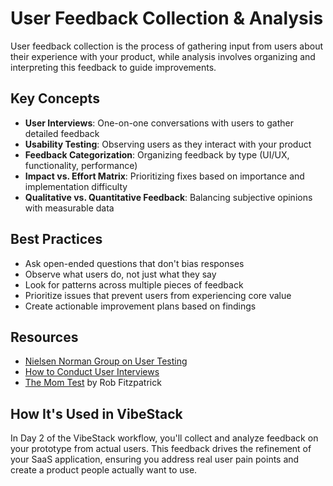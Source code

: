 # User Feedback Collection & Analysis

User feedback collection is the process of gathering input from users about their experience with your product, while analysis involves organizing and interpreting this feedback to guide improvements.

## Key Concepts

- **User Interviews**: One-on-one conversations with users to gather detailed feedback
- **Usability Testing**: Observing users as they interact with your product
- **Feedback Categorization**: Organizing feedback by type (UI/UX, functionality, performance)
- **Impact vs. Effort Matrix**: Prioritizing fixes based on importance and implementation difficulty
- **Qualitative vs. Quantitative Feedback**: Balancing subjective opinions with measurable data

## Best Practices

- Ask open-ended questions that don't bias responses
- Observe what users do, not just what they say
- Look for patterns across multiple pieces of feedback
- Prioritize issues that prevent users from experiencing core value
- Create actionable improvement plans based on findings

## Resources

- [Nielsen Norman Group on User Testing](https://www.nngroup.com/articles/usability-testing-101/)
- [How to Conduct User Interviews](https://www.interaction-design.org/literature/article/how-to-conduct-user-interviews)
- [The Mom Test](http://momtestbook.com/) by Rob Fitzpatrick

## How It's Used in VibeStack

In Day 2 of the VibeStack workflow, you'll collect and analyze feedback on your prototype from actual users. This feedback drives the refinement of your SaaS application, ensuring you address real user pain points and create a product people actually want to use. 